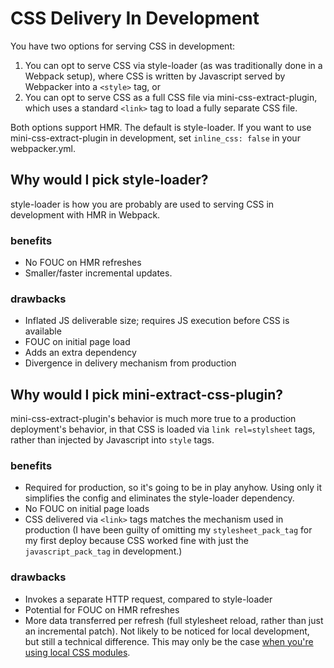 # CSS Delivery In Development

You have two options for serving CSS in development:

1. You can opt to serve CSS via style-loader (as was traditionally done in a Webpack setup), where CSS is written by Javascript served by Webpacker into a `<style>` tag, or
2. You can opt to serve CSS as a full CSS file via mini-css-extract-plugin, which uses a standard `<link>` tag to load a fully separate CSS file.

Both options support HMR. The default is style-loader. If you want to use mini-css-extract-plugin in development, set `inline_css: false` in your webpacker.yml.

## Why would I pick style-loader?

style-loader is how you are probably are used to serving CSS in development with HMR in Webpack.

### benefits

* No FOUC on HMR refreshes
* Smaller/faster incremental updates.

### drawbacks

* Inflated JS deliverable size; requires JS execution before CSS is available
* FOUC on initial page load
* Adds an extra dependency
* Divergence in delivery mechanism from production

## Why would I pick mini-extract-css-plugin?

mini-css-extract-plugin's behavior is much more true to a production deployment's behavior, in that CSS is loaded via `link rel=stylsheet` tags, rather than injected by Javascript into `style` tags.

### benefits

* Required for production, so it's going to be in play anyhow. Using only it simplifies the config and eliminates the style-loader dependency.
* No FOUC on initial page loads
* CSS delivered via `<link>` tags matches the mechanism used in production (I have been guilty of omitting my `stylesheet_pack_tag` for my first deploy because CSS worked fine with just the `javascript_pack_tag` in development.)

### drawbacks

* Invokes a separate HTTP request, compared to style-loader
* Potential for FOUC on HMR refreshes
* More data transferred per refresh (full stylesheet reload, rather than just an incremental patch). Not likely to be noticed for local development, but still a technical difference. This may only be the case [when you're using local CSS modules](https://github.com/webpack-contrib/mini-css-extract-plugin/blob/master/src/hmr/hotModuleReplacement.js#L267-L273).
